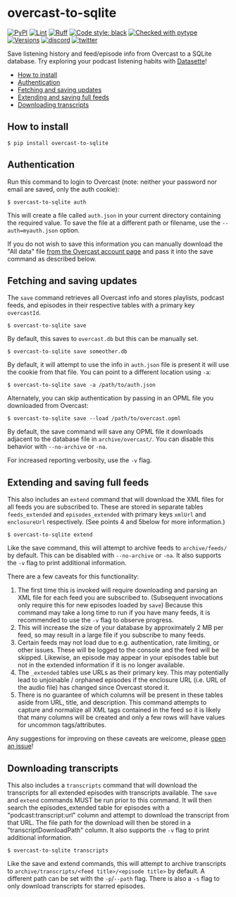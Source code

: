 # overcast-to-sqlite

[![PyPI](https://img.shields.io/pypi/v/overcast-to-sqlite.svg)](https://pypi.org/project/overcast-to-sqlite/)
[![Lint](https://github.com/hbmartin/overcast-to-sqlite/actions/workflows/lint.yml/badge.svg)](https://github.com/hbmartin/overcast-to-sqlite/actions/workflows/lint.yml)
[![Ruff](https://img.shields.io/endpoint?url=https://raw.githubusercontent.com/astral-sh/ruff/main/assets/badge/v2.json)](https://github.com/astral-sh/ruff)
[![Code style: black](https://img.shields.io/badge/🐧️-black-000000.svg)](https://github.com/psf/black)
[![Checked with pytype](https://img.shields.io/badge/🦆-pytype-437f30.svg)](https://google.github.io/pytype/)
[![Versions](https://img.shields.io/pypi/pyversions/overcast-to-sqlite.svg)](https://pypi.python.org/pypi/overcast-to-sqlite)
[![discord](https://img.shields.io/discord/823971286308356157?logo=discord&label=&color=323338)](https://discord.gg/EE7Hx4Kbny)
[![twitter](https://img.shields.io/badge/@hmartin-00aced.svg?logo=twitter&logoColor=black)](https://twitter.com/hmartin)

Save listening history and feed/episode info from Overcast to a SQLite database. Try exploring your podcast listening habits with [Datasette](https://datasette.io/)!

- [How to install](#how-to-install)
- [Authentication](#authentication)
- [Fetching and saving updates](#fetching-and-saving-updates)
- [Extending and saving full feeds](#extending-and-saving-full-feeds)
- [Downloading transcripts](#downloading-transcripts)

## How to install

    $ pip install overcast-to-sqlite

## Authentication

Run this command to login to Overcast (note: neither your password nor email are saved, only the auth cookie):

    $ overcast-to-sqlite auth

This will create a file called `auth.json` in your current directory containing the required value. To save the file at a different path or filename, use the `--auth=myauth.json` option.

If you do not wish to save this information you can manually download the "All data" file [from the Overcast account page](https://overcast.fm/account) and pass it into the save command as described below.

## Fetching and saving updates

The `save` command retrieves all Overcast info and stores playlists, podcast feeds, and episodes in their respective tables with a primary key `overcastId`. 

    $ overcast-to-sqlite save

By default, this saves to `overcast.db` but this can be manually set.

    $ overcast-to-sqlite save someother.db

By default, it will attempt to use the info in `auth.json` file is present it will use the cookie from that file. You can point to a different location using `-a`:

    $ overcast-to-sqlite save -a /path/to/auth.json

Alternately, you can skip authentication by passing in an OPML file you downloaded from Overcast:

    $ overcast-to-sqlite save --load /path/to/overcast.opml

By default, the save command will save any OPML file it downloads adjacent to the database file in `archive/overcast/`. You can disable this behavior with `--no-archive` or `-na`.

For increased reporting verbosity, use the `-v` flag.

## Extending and saving full feeds

This also includes an `extend` command that will download the XML files for all feeds you are subscribed to. These are stored in separate tables `feeds_extended` and `episodes_extended` with primary keys `xmlUrl` and  `enclosureUrl` respectively. (See points 4 and 5below for more information.)

    $ overcast-to-sqlite extend

Like the save command, this will attempt to archive feeds to `archive/feeds/` by default. This can be disabled with `--no-archive` or `-na`. It also supports the `-v` flag to print additional information.

There are a few caveats for this functionality:

1. The first time this is invoked will require downloading and parsing an XML file for each feed you are subscribed to. (Subsequent invocations only require  this for new episodes loaded by `save`) Because this command may take a long time to run if you have many feeds, it is recommended to use the `-v` flag to observe progress.
2. This will increase the size of your database by approximately 2 MB per feed, so may result in a large file if you subscribe to many feeds.
3. Certain feeds may not load due to e.g. authentication, rate limiting, or other issues. These will be logged to the console and the feed will be skipped. Likewise, an episode may appear in your episodes table but not in the extended information if it is no longer available.
4. The `_extended` tables use URLs as their primary key. This may potentially lead to unjoinable / orphaned episodes if the enclosure URL (i.e. URL of the audio file) has changed since Overcast stored it.
5. There is no guarantee of which columns will be present in these tables aside from URL, title, and description. This command attempts to capture and normalize all XML tags contained in the feed so it is likely that many columns will be created and only a few rows will have values for uncommon tags/attributes.

Any suggestions for improving on these caveats are welcome, please [open an issue](https://github.com/hbmartin/overcast-to-sqlite/issues)!

## Downloading transcripts

This also includes a `transcripts` command that will download the transcripts for all extended episodes with transcripts available.
The `save` and `extend` commands MUST be run prior to this command. It will then search the episodes_extended table for episodes with a "podcast:transcript:url" column and attempt to download the transcript from that URL. The file path for the download will then be stored in a "transcriptDownloadPath" column. 
It also supports the `-v` flag to print additional information.

    $ overcast-to-sqlite transcripts

Like the save and extend commands, this will attempt to archive transcripts to `archive/transcripts/<feed title>/<episode title>` by default. A different path can be set with the `-p`/`--path` flag.
There is also a `-s` flag to only download transcripts for starred episodes.